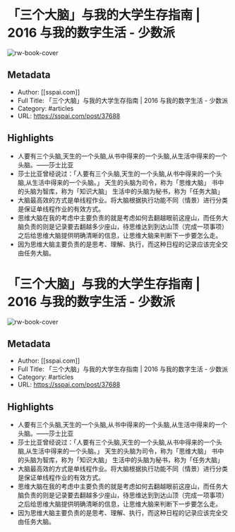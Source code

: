 # 「三个大脑」与我的大学生存指南 | 2016 与我的数字生活 - 少数派

![rw-book-cover](https://readwise-assets.s3.amazonaws.com/static/images/article2.74d541386bbf.png)

## Metadata
- Author: [[sspai.com]]
- Full Title: 「三个大脑」与我的大学生存指南 | 2016 与我的数字生活 - 少数派
- Category: #articles
- URL: https://sspai.com/post/37688

## Highlights
- 人要有三个头脑,天生的一个头脑,从书中得来的一个头脑,从生活中得来的一个头脑。——莎士比亚
- 莎士比亚曾经说过：「人要有三个头脑,天生的一个头脑,从书中得来的一个头脑,从生活中得来的一个头脑。」
  天生的头脑为司令，称为「思维大脑」
  书中的头脑为智库，称为「知识大脑」
  生活中的头脑为秘书，称为「任务大脑」
- 大脑最高效的方式是单线程作业。将大脑根据执行功能不同（情景）进行分类是保证单线程作业的有效方式。
- 思维大脑在我的考虑中主要负责的就是考虑如何去翻越眼前这座山，而任务大脑负责的则是记录要去翻越多少座山，待思维达到到达山顶（完成一项事项）之后给思维大脑提供明确清晰的信息，让思维大脑来判断下一步要怎么走。
- 因为思维大脑主要负责的是思考、理解、执行，而这种日程的记录应该完全交由任务大脑。
# 「三个大脑」与我的大学生存指南 | 2016 与我的数字生活 - 少数派

![rw-book-cover](https://readwise-assets.s3.amazonaws.com/static/images/article2.74d541386bbf.png)

## Metadata
- Author: [[sspai.com]]
- Full Title: 「三个大脑」与我的大学生存指南 | 2016 与我的数字生活 - 少数派
- Category: #articles
- URL: https://sspai.com/post/37688

## Highlights
- 人要有三个头脑,天生的一个头脑,从书中得来的一个头脑,从生活中得来的一个头脑。——莎士比亚
- 莎士比亚曾经说过：「人要有三个头脑,天生的一个头脑,从书中得来的一个头脑,从生活中得来的一个头脑。」
  天生的头脑为司令，称为「思维大脑」
  书中的头脑为智库，称为「知识大脑」
  生活中的头脑为秘书，称为「任务大脑」
- 大脑最高效的方式是单线程作业。将大脑根据执行功能不同（情景）进行分类是保证单线程作业的有效方式。
- 思维大脑在我的考虑中主要负责的就是考虑如何去翻越眼前这座山，而任务大脑负责的则是记录要去翻越多少座山，待思维达到到达山顶（完成一项事项）之后给思维大脑提供明确清晰的信息，让思维大脑来判断下一步要怎么走。
- 因为思维大脑主要负责的是思考、理解、执行，而这种日程的记录应该完全交由任务大脑。
